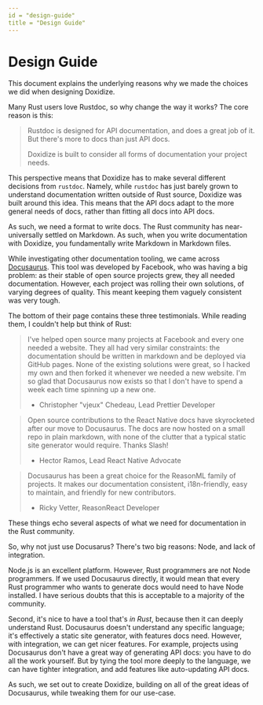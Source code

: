 ```yaml
---
id = "design-guide"
title = "Design Guide"
---
```

# Design Guide

This document explains the underlying reasons why we made the choices we did when
designing Doxidize.

Many Rust users love Rustdoc, so why change the way it works? The core reason
is this:

> Rustdoc is designed for API documentation, and does a great job of it. But
> there's more to docs than just API docs.
>
> Doxidize is built to consider all forms of documentation your project needs.

This perspective means that Doxidize has to make several different decisions
from `rustdoc`. Namely, while `rustdoc` has just barely grown to understand
documentation written outside of Rust source, Doxidize was built around this
idea. This means that the API docs adapt to the more general needs of docs,
rather than fitting all docs into API docs.

As such, we need a format to write docs. The Rust community has near-universally
settled on Markdown. As such, when you write documentation with Doxidize,
you fundamentally write Markdown in Markdown files.

While investigating other documentation tooling, we came across [Docusaurus].
This tool was developed by Facebook, who was having a big problem: as their
stable of open source projects grew, they all needed documentation. However,
each project was rolling their own solutions, of varying degrees of quality.
This meant keeping them vaguely consistent was very tough.

[Docusaurus]: https://docusaurus.io/

The bottom of their page contains these three testimonials. While reading them,
I couldn't help but think of Rust:

> I've helped open source many projects at Facebook and every one needed a
> website. They all had very similar constraints: the documentation should be
> written in markdown and be deployed via GitHub pages. None of the existing
> solutions were great, so I hacked my own and then forked it whenever we
> needed a new website. I'm so glad that Docusaurus now exists so that I
> don't have to spend a week each time spinning up a new one.
>
> - Christopher "vjeux" Chedeau, Lead Prettier Developer

> Open source contributions to the React Native docs have skyrocketed after our
> move to Docusaurus. The docs are now hosted on a small repo in plain
> markdown, with none of the clutter that a typical static site generator would
> require. Thanks Slash!
>
> - Hector Ramos, Lead React Native Advocate

> Docusaurus has been a great choice for the ReasonML family of projects. It
> makes our documentation consistent, i18n-friendly, easy to maintain, and
> friendly for new contributors.
>
> - Ricky Vetter, ReasonReact Developer

These things echo several aspects of what we need for documentation in the
Rust community.

So, why not just use Docusarus? There's two big reasons: Node, and lack of
integration.

Node.js is an excellent platform. However, Rust programmers are not Node
programmers. If we used Docusaurus directly, it would mean that every Rust
programmer who wants to generate docs would need to have Node installed.
I have serious doubts that this is acceptable to a majority of the community.

Second, it's nice to have a tool that's *in Rust*, because then it can deeply
understand Rust. Docusaurus doesn't understand any specific language; it's
effectively a static site generator, with features docs need. However, with
integration, we can get nicer features. For example, projects using
Docusaurus don't have a great way of generating API docs: you have to do all
the work yourself. But by tying the tool more deeply to the language, we can
have tighter integration, and add features like auto-updating API docs.

As such, we set out to create Doxidize, building on all of the great ideas
of Docusaurus, while tweaking them for our use-case.
